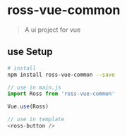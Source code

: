 # ross-vue-common

> A ui project for vue

## use Setup

``` bash
# install 
npm install ross-vue-common --save
```
```js
// use in main.js
import Ross from 'ross-vue-common'

Vue.use(Ross)

// use in template
<ross-button />
```


